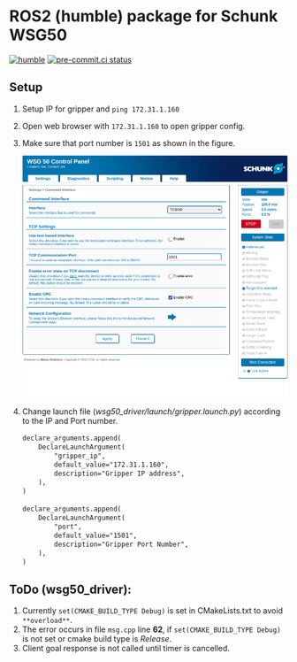 # ROS2 (humble) package for Schunk WSG50

[![humble](https://github.com/prachandabhanu/wsg50_ros/actions/workflows/build.yml/badge.svg)](https://github.com/prachandabhanu/wsg50_ros/actions/workflows/build.yml)  [![pre-commit.ci status](https://results.pre-commit.ci/badge/github/prachandabhanu/wsg50_ros/humble.svg)](https://results.pre-commit.ci/latest/github/prachandabhanu/wsg50_ros/humble)

## Setup
1. Setup IP for gripper and `ping 172.31.1.160`
2. Open web browser with `172.31.1.160` to open gripper config.
3. Make sure that port number is `1501` as shown in the figure.

    <img align="center" src="./docs/images/gripper_config.png" alt="Gripper Configuration" width="600" />
4. Change launch file (*wsg50_driver/launch/gripper.launch.py*) according to the IP and Port number.

    ```
    declare_arguments.append(
        DeclareLaunchArgument(
            "gripper_ip",
            default_value="172.31.1.160",
            description="Gripper IP address",
        ),
    )

    declare_arguments.append(
        DeclareLaunchArgument(
            "port",
            default_value="1501",
            description="Gripper Port Number",
        ),
    )
    ```

## ToDo (wsg50_driver):
1. Currently `set(CMAKE_BUILD_TYPE Debug)` is set in CMakeLists.txt to avoid `**overload**`.
2. The error occurs in file `msg.cpp` line **62**, if `set(CMAKE_BUILD_TYPE Debug)` is not set or cmake build type is *Release*.
3. Client goal response is not called until timer is cancelled.
